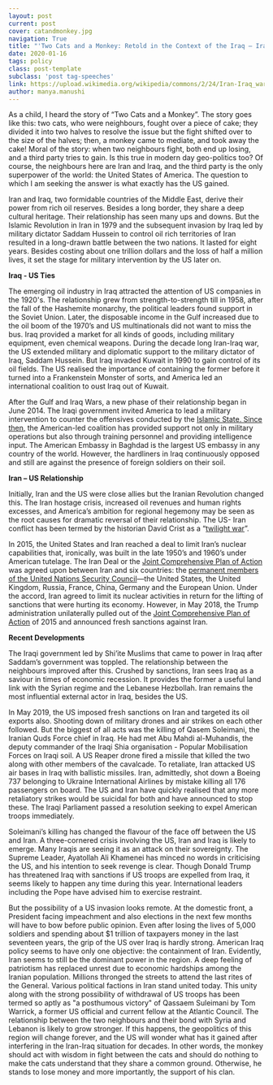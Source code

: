 ```yaml
---
layout: post
current: post
cover: catandmonkey.jpg
navigation: True
title: "'Two Cats and a Monkey: Retold in the Context of the Iraq – Iran & US Conflict"
date: 2020-01-16
tags: policy
class: post-template
subclass: 'post tag-speeches'
link: https://upload.wikimedia.org/wikipedia/commons/2/24/Iran-Iraq_war-gallery.png
author: manya.manushi
---
```

As a child, I heard the story of “Two Cats and a Monkey”. The story goes like this: two cats, who were neighbours, fought over a piece of cake; they divided it into two halves to resolve the issue but the fight shifted over to the size of the halves; then, a monkey came to mediate, and took away the cake! Moral of the story: when two neighbours fight, both end up losing, and a third party tries to gain. Is this true in modern day geo-politics too? Of course, the neighbours here are Iran and Iraq, and the third party is the only superpower of the world: the United States of America. The question to which I am seeking the answer is what exactly has the US gained.

Iran and Iraq, two formidable countries of the Middle East, derive their power from rich oil reserves. Besides a long border, they share a deep cultural heritage. Their relationship has seen many ups and downs. But the Islamic Revolution in Iran in 1979 and the subsequent invasion by Iraq led by military dictator Saddam Hussein to control oil rich territories of Iran resulted in a long-drawn battle between the two nations. It lasted for eight years. Besides costing about one trillion dollars and the loss of half a million lives, it set the stage for military intervention by the US later on.

**Iraq - US Ties**

The emerging oil industry in Iraq attracted the attention of US companies in the 1920's. The relationship grew from strength-to-strength till in 1958, after the fall of the Hashemite monarchy, the political leaders found support in the Soviet Union. Later, the disposable income in the Gulf increased due to the oil boom of the 1970’s and US multinationals did not want to miss the bus. Iraq provided a market for all kinds of goods, including military equipment, even chemical weapons. During the decade long Iran-Iraq war, the US extended military and diplomatic support to the military dictator of Iraq, Saddam Hussein. But Iraq invaded Kuwait in 1990 to gain control of its oil fields. The US realised the importance of containing the former before it turned into a Frankenstein Monster of sorts, and America led an international coalition to oust Iraq out of Kuwait.

After the Gulf and Iraq Wars, a new phase of their relationship began in June 2014. The Iraqi government invited America to lead a military intervention to counter the offensives conducted by the [Islamic State. Since then,](https://en.wikipedia.org/wiki/Islamic_State_of_Iraq_and_the_Levant) the American-led coalition has provided support not only in military operations but also through training personnel and providing intelligence input. The American Embassy in Baghdad is the largest US embassy in any country of the world. However, the hardliners in Iraq continuously opposed and still are against the presence of foreign soldiers on their soil.

**Iran – US Relationship**

Initially, Iran and the US were close allies but the Iranian Revolution changed this. The Iran hostage crisis, increased oil revenues and human rights excesses, and America’s ambition for regional hegemony may be seen as the root causes for dramatic reversal of their relationship. The US- Iran conflict has been termed by the historian David Crist as a “[twilight war](https://www.amazon.com/Twilight-War-Americas-Thirty-Year-Conflict/dp/014312367X)”.

In 2015, the United States and Iran reached a deal to limit Iran’s nuclear capabilities that, ironically, was built in the late 1950’s and 1960’s under American tutelage. The Iran Deal or the [Joint Comprehensive Plan of Action](https://en.wikipedia.org/wiki/Joint_Comprehensive_Plan_of_Action) was agreed upon between Iran and six countries: the [permanent members of the United Nations Security Council](https://en.wikipedia.org/wiki/Permanent_members_of_the_United_Nations_Security_Council)—the United States, the United Kingdom, Russia, France, China, Germany and the European Union. Under the accord, Iran agreed to limit its nuclear activities in return for the lifting of sanctions that were hurting its economy. However, in May 2018, the Trump administration unilaterally pulled out of the [Joint Comprehensive Plan of Action](https://en.wikipedia.org/wiki/Joint_Comprehensive_Plan_of_Action) of 2015 and announced fresh sanctions against Iran.

**Recent Developments**

The Iraqi government led by Shi’ite Muslims that came to power in Iraq after Saddam’s government was toppled. The relationship between the neighbours improved after this. Crushed by sanctions, Iran sees Iraq as a saviour in times of economic recession. It provides the former a useful land link with the Syrian regime and the Lebanese Hezbollah. Iran remains the most influential external actor in Iraq, besides the US.

In May 2019, the US imposed fresh sanctions on Iran and targeted its oil exports also. Shooting down of military drones and air strikes on each other followed. But the biggest of all acts was the killing of Qasem Soleimani, the Iranian Quds Force chief in Iraq. He had met Abu Mahdi al-Muhandis, the deputy commander of the Iraqi Shia organisation - Popular Mobilisation Forces on Iraqi soil. A US Reaper drone fired a missile that killed the two along with other members of the cavalcade. To retaliate, Iran attacked US air bases in Iraq with ballistic missiles. Iran, admittedly, shot down a Boeing 737 belonging to Ukraine International Airlines by mistake killing all 176 passengers on board. The US and Iran have quickly realised that any more retaliatory strikes would be suicidal for both and have announced to stop these. The Iraqi Parliament passed a resolution seeking to expel American troops immediately.

Soleimani’s killing has changed the flavour of the face off between the US and Iran. A three-cornered crisis involving the US, Iran and Iraq is likely to emerge. Many Iraqis are seeing it as an attack on their sovereignty. The Supreme Leader, Ayatollah Ali Khamenei has minced no words in criticising the US, and his intention to seek revenge is clear. Though Donald Trump has threatened Iraq with sanctions if US troops are expelled from Iraq, it seems likely to happen any time during this year. International leaders including the Pope have advised him to exercise restraint.

But the possibility of a US invasion looks remote. At the domestic front, a President facing impeachment and also elections in the next few months will have to bow before public opinion. Even after losing the lives of 5,000 soldiers and spending about $1 trillion of taxpayers money in the last seventeen years, the grip of the US over Iraq is hardly strong. American Iraq policy seems to have only one objective: the containment of Iran. Evidently, Iran seems to still be the dominant power in the region. A deep feeling of patriotism has replaced unrest due to economic hardships among the Iranian population. Millions thronged the streets to attend the last rites of the General. Various political factions in Iran stand united today. This unity along with the strong possibility of withdrawal of US troops has been termed so aptly as "a posthumous victory" of Qassaem Suleimani by Tom  Warrick, a former US official and current fellow at the Atlantic Council. The relationship between the two neighbours and their bond with Syria and Lebanon is likely to grow stronger. If this happens, the geopolitics of this region will change forever, and the US will wonder what has it gained after interfering in the Iran-Iraq situation for decades. In other words, the monkey should act with wisdom in fight between the cats and should do nothing to make the cats understand that they share a common ground. Otherwise, he stands to lose money and more importantly, the support of his clan.
